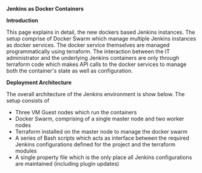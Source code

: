 **Jenkins as Docker Containers**

**Introduction**

This page explains in detail, the new dockers based Jenkins instances. The setup comprise of Docker Swarm which manage multiple Jenkins instances as docker services. The docker service themselves are managed programmatically using terraform. The interaction between the IT administrator and the underlying Jenkins containers are only through terraform code which makes API calls to the docker services to manage both the container's state as well as configuration.

**Deployment Architecture**

The overall architecture of the Jenkins environment is show below. The setup consists of

- Three VM Guest nodes which run the containers
- Docker Swarm, comprising of a single master node and two worker nodes
- Terraform installed on the master node to manage the docker swarm 
- A series of Bash scripts which acts as interface between the required Jenkins configurations defined for the project and the terraform modules
- A single property file which is the only place all Jenkins configurations are maintained (including plugin updates)

